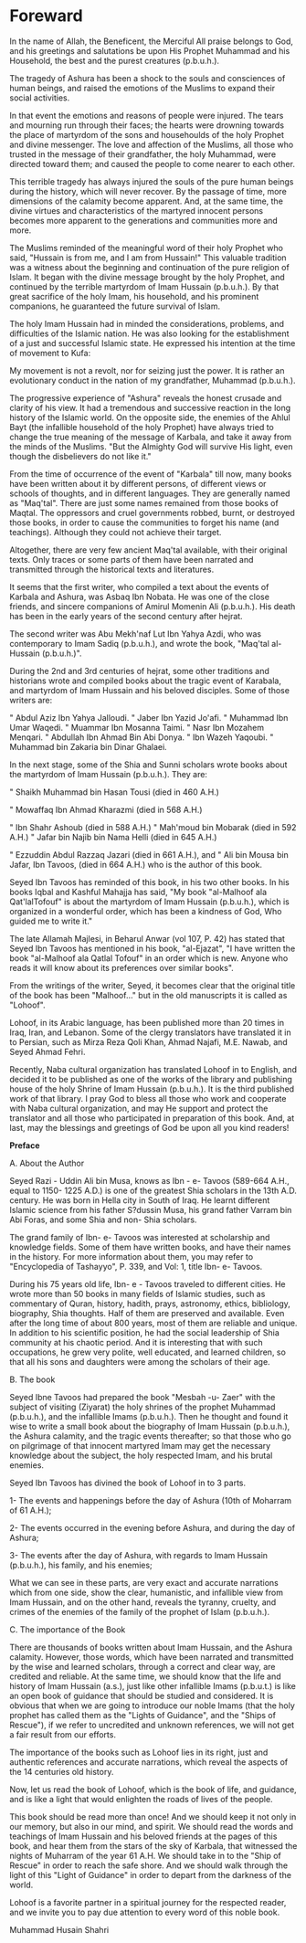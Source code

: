 Foreward
========

In the name of Allah, the Beneficent, the Merciful All praise belongs
to God, and his greetings and salutations be upon His Prophet Muhammad
and his Household, the best and the purest creatures (p.b.u.h.).

The tragedy of Ashura has been a shock to the souls and consciences of
human beings, and raised the emotions of the Muslims to expand their
social activities.

In that event the emotions and reasons of people were injured. The
tears and mourning run through their faces; the hearts were drowning
towards the place of martyrdom of the sons and househoulds of the holy
Prophet and divine messenger. The love and affection of the Muslims, all
those who trusted in the message of their grandfather, the holy
Muhammad, were directed toward them; and caused the people to come
nearer to each other.

This terrible tragedy has always injured the souls of the pure human
beings during the history, which will never recover. By the passage of
time, more dimensions of the calamity become apparent. And, at the same
time, the divine virtues and characteristics of the martyred innocent
persons becomes more apparent to the generations and communities more
and more.

The Muslims reminded of the meaningful word of their holy Prophet who
said, "Hussain is from me, and I am from Hussain!" This valuable
tradition was a witness about the beginning and continuation of the pure
religion of Islam. It began with the divine message brought by the holy
Prophet, and continued by the terrible martyrdom of Imam Hussain
(p.b.u.h.). By that great sacrifice of the holy Imam, his household, and
his prominent companions, he guaranteed the future survival of Islam.

The holy Imam Hussain had in minded the considerations, problems, and
difficulties of the Islamic nation. He was also looking for the
establishment of a just and successful Islamic state. He expressed his
intention at the time of movement to Kufa:

My movement is not a revolt, nor for seizing just the power. It is
rather an evolutionary conduct in the nation of my grandfather, Muhammad
(p.b.u.h.).

The progressive experience of "Ashura" reveals the honest crusade and
clarity of his view. It had a tremendous and successive reaction in the
long history of the Islamic world. On the opposite side, the enemies of
the Ahlul Bayt (the infallible household of the holy Prophet) have
always tried to change the true meaning of the message of Karbala, and
take it away from the minds of the Muslims. "But the Almighty God will
survive His light, even though the disbelievers do not like it."

From the time of occurrence of the event of "Karbala" till now, many
books have been written about it by different persons, of different
views or schools of thoughts, and in different languages. They are
generally named as "Maq'tal". There are just some names remained from
those books of Maqtal. The oppressors and cruel governments robbed,
burnt, or destroyed those books, in order to cause the communities to
forget his name (and teachings). Although they could not achieve their
target.

Altogether, there are very few ancient Maq'tal available, with their
original texts. Only traces or some parts of them have been narrated and
transmitted through the historical texts and literatures.

It seems that the first writer, who compiled a text about the events of
Karbala and Ashura, was Asbaq Ibn Nobata. He was one of the close
friends, and sincere companions of Amirul Momenin Ali (p.b.u.h.). His
death has been in the early years of the second century after hejrat.

The second writer was Abu Mekh'naf Lut Ibn Yahya Azdi, who was
contemporary to Imam Sadiq (p.b.u.h.), and wrote the book, "Maq'tal
al-Hussain (p.b.u.h.)".

During the 2nd and 3rd centuries of hejrat, some other traditions and
historians wrote and compiled books about the tragic event of Karabala,
and martyrdom of Imam Hussain and his beloved disciples. Some of those
writers are:

" Abdul Aziz Ibn Yahya Jalloudi.
" Jaber Ibn Yazid Jo'afi.
" Muhammad Ibn Umar Waqedi.
" Muammar Ibn Mosanna Taimi.
" Nasr Ibn Mozahem Menqari.
" Abdullah Ibn Ahmad Bin Abi Donya.
" Ibn Wazeh Yaqoubi.
" Muhammad bin Zakaria bin Dinar Ghalaei.

In the next stage, some of the Shia and Sunni scholars wrote books
about the martyrdom of Imam Hussain (p.b.u.h.). They are:

" Shaikh Muhammad bin Hasan Tousi (died in 460 A.H.)

" Mowaffaq Ibn Ahmad Kharazmi (died in 568 A.H.)

" Ibn Shahr Ashoub (died in 588 A.H.) " Mah'moud bin Mobarak (died in
592 A.H.) " Jafar bin Najib bin Nama Helli (died in 645 A.H.)

" Ezzuddin Abdul Razzaq Jazari (died in 661 A.H.), and " Ali bin Mousa
bin Jafar, Ibn Tavoos, (died in 664 A.H.) who is the author of this
book.

Seyed Ibn Tavoos has reminded of this book, in his two other books. In
his books Iqbal and Kashful Mahajja has said, "My book "al-Malhoof ala
Qat'lalTofouf" is about the martyrdom of Imam Hussain (p.b.u.h.), which
is organized in a wonderful order, which has been a kindness of God, Who
guided me to write it."

The late Allamah Majlesi, in Beharul Anwar (vol 107, P. 42) has stated
that Seyed Ibn Tavoos has mentioned in his book, "al-Ejazat", "I have
written the book "al-Malhoof ala Qatlal Tofouf" in an order which is
new. Anyone who reads it will know about its preferences over similar
books".

From the writings of the writer, Seyed, it becomes clear that the
original title of the book has been "Malhoof…" but in the old
manuscripts it is called as "Lohoof".

Lohoof, in its Arabic language, has been published more than 20 times
in Iraq, Iran, and Lebanon. Some of the clergy translators have
translated it in to Persian, such as Mirza Reza Qoli Khan, Ahmad Najafi,
M.E. Nawab, and Seyed Ahmad Fehri.

Recently, Naba cultural organization has translated Lohoof in to
English, and decided it to be published as one of the works of the
library and publishing house of the holy Shrine of Imam Hussain
(p.b.u.h.). It is the third published work of that library. I pray God
to bless all those who work and cooperate with Naba cultural
organization, and may He support and protect the translator and all
those who participated in preparation of this book. And, at last, may
the blessings and greetings of God be upon all you kind readers!


**Preface**

A. About the Author

Seyed Razi - Uddin Ali bin Musa, knows as Ibn - e- Tavoos (589-664
A.H., equal to 1150- 1225 A.D.) is one of the greatest Shia scholars in
the 13th A.D. century. He was born in Hella city in South of Iraq. He
learnt different Islamic science from his father S?dussin Musa, his
grand father Varram bin Abi Foras, and some Shia and non- Shia
scholars.

The grand family of Ibn- e- Tavoos was interested at scholarship and
knowledge fields. Some of them have written books, and have their names
in the history. For more information about them, you may refer to
"Encyclopedia of Tashayyo", P. 339, and Vol: 1, title Ibn- e- Tavoos.

During his 75 years old life, Ibn- e - Tavoos traveled to different
cities. He wrote more than 50 books in many fields of Islamic studies,
such as commentary of Quran, history, hadith, prays, astronomy, ethics,
bibliology, biography, Shia thoughts. Half of them are preserved and
available. Even after the long time of about 800 years, most of them are
reliable and unique. In addition to his scientific position, he had the
social leadership of Shia community at his chaotic period. And it is
interesting that with such occupations, he grew very polite, well
educated, and learned children, so that all his sons and daughters were
among the scholars of their age.

B. The book

Seyed Ibne Tavoos had prepared the book "Mesbah -u- Zaer" with the
subject of visiting (Ziyarat) the holy shrines of the prophet Muhammad
(p.b.u.h.), and the infallible Imams (p.b.u.h.). Then he thought and
found it wise to write a small book about the biography of Imam Hussain
(p.b.u.h.), the Ashura calamity, and the tragic events thereafter; so
that those who go on pilgrimage of that innocent martyred Imam may get
the necessary knowledge about the subject, the holy respected Imam, and
his brutal enemies.

Seyed Ibn Tavoos has divined the book of Lohoof in to 3 parts.

1- The events and happenings before the day of Ashura (10th of Moharram
of 61 A.H.);

2- The events occurred in the evening before Ashura, and during the day
of Ashura;

3- The events after the day of Ashura, with regards to Imam Hussain
(p.b.u.h.), his family, and his enemies;

What we can see in these parts, are very exact and accurate narrations
which from one side, show the clear, humanistic, and infallible view
from Imam Hussain, and on the other hand, reveals the tyranny, cruelty,
and crimes of the enemies of the family of the prophet of Islam
(p.b.u.h.).

C. The importance of the Book

There are thousands of books written about Imam Hussain, and the Ashura
calamity. However, those words, which have been narrated and transmitted
by the wise and learned scholars, through a correct and clear way, are
credited and reliable. At the same time, we should know that the life
and history of Imam Hussain (a.s.), just like other infallible Imams
(p.b.u.t.) is like an open book of guidance that should be studied and
considered. It is obvious that when we are going to introduce our noble
Imams (that the holy prophet has called them as the "Lights of
Guidance", and the "Ships of Rescue"), if we refer to uncredited and
unknown references, we will not get a fair result from our efforts.

The importance of the books such as Lohoof lies in its right, just and
authentic references and accurate narrations, which reveal the aspects
of the 14 centuries old history.

Now, let us read the book of Lohoof, which is the book of life, and
guidance, and is like a light that would enlighten the roads of lives of
the people.

This book should be read more than once! And we should keep it not only
in our memory, but also in our mind, and spirit. We should read the
words and teachings of Imam Hussain and his beloved friends at the pages
of this book, and hear them from the stars of the sky of Karbala, that
witnessed the nights of Muharram of the year 61 A.H. We should take in
to the "Ship of Rescue" in order to reach the safe shore. And we should
walk through the light of this "Light of Guidance" in order to depart
from the darkness of the world.

Lohoof is a favorite partner in a spiritual journey for the respected
reader, and we invite you to pay due attention to every word of this
noble book.


Muhammad Husain Shahri


